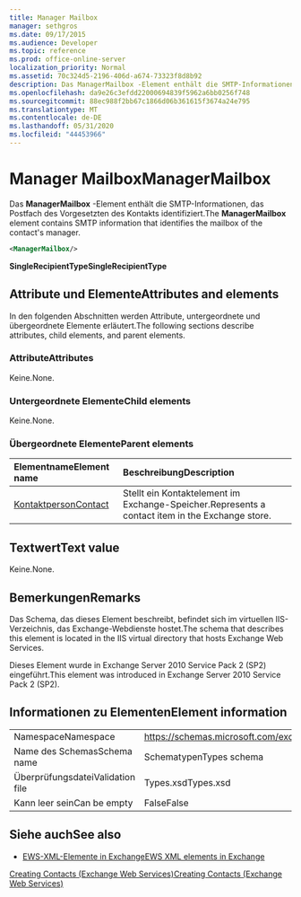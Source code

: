 ```yaml
---
title: Manager Mailbox
manager: sethgros
ms.date: 09/17/2015
ms.audience: Developer
ms.topic: reference
ms.prod: office-online-server
localization_priority: Normal
ms.assetid: 70c324d5-2196-406d-a674-73323f8d8b92
description: Das ManagerMailbox -Element enthält die SMTP-Informationen, das Postfach des Vorgesetzten des Kontakts identifiziert.
ms.openlocfilehash: da9e26c3efdd22000694839f5962a6bb0256f748
ms.sourcegitcommit: 88ec988f2bb67c1866d06b361615f3674a24e795
ms.translationtype: MT
ms.contentlocale: de-DE
ms.lasthandoff: 05/31/2020
ms.locfileid: "44453966"
---
```

# <a name="managermailbox"></a><span data-ttu-id="ce7e1-103">Manager Mailbox</span><span class="sxs-lookup"><span data-stu-id="ce7e1-103">ManagerMailbox</span></span>

<span data-ttu-id="ce7e1-104">Das **ManagerMailbox** -Element enthält die SMTP-Informationen, das Postfach des Vorgesetzten des Kontakts identifiziert.</span><span class="sxs-lookup"><span data-stu-id="ce7e1-104">The **ManagerMailbox** element contains SMTP information that identifies the mailbox of the contact's manager.</span></span> 
  
```XML
<ManagerMailbox/>
```

 <span data-ttu-id="ce7e1-105">**SingleRecipientType**</span><span class="sxs-lookup"><span data-stu-id="ce7e1-105">**SingleRecipientType**</span></span>
## <a name="attributes-and-elements"></a><span data-ttu-id="ce7e1-106">Attribute und Elemente</span><span class="sxs-lookup"><span data-stu-id="ce7e1-106">Attributes and elements</span></span>

<span data-ttu-id="ce7e1-107">In den folgenden Abschnitten werden Attribute, untergeordnete und übergeordnete Elemente erläutert.</span><span class="sxs-lookup"><span data-stu-id="ce7e1-107">The following sections describe attributes, child elements, and parent elements.</span></span>
  
### <a name="attributes"></a><span data-ttu-id="ce7e1-108">Attribute</span><span class="sxs-lookup"><span data-stu-id="ce7e1-108">Attributes</span></span>

<span data-ttu-id="ce7e1-109">Keine.</span><span class="sxs-lookup"><span data-stu-id="ce7e1-109">None.</span></span>
  
### <a name="child-elements"></a><span data-ttu-id="ce7e1-110">Untergeordnete Elemente</span><span class="sxs-lookup"><span data-stu-id="ce7e1-110">Child elements</span></span>

<span data-ttu-id="ce7e1-111">Keine.</span><span class="sxs-lookup"><span data-stu-id="ce7e1-111">None.</span></span>
  
### <a name="parent-elements"></a><span data-ttu-id="ce7e1-112">Übergeordnete Elemente</span><span class="sxs-lookup"><span data-stu-id="ce7e1-112">Parent elements</span></span>

|<span data-ttu-id="ce7e1-113">**Elementname**</span><span class="sxs-lookup"><span data-stu-id="ce7e1-113">**Element name**</span></span>|<span data-ttu-id="ce7e1-114">**Beschreibung**</span><span class="sxs-lookup"><span data-stu-id="ce7e1-114">**Description**</span></span>|
|:-----|:-----|
|[<span data-ttu-id="ce7e1-115">Kontaktperson</span><span class="sxs-lookup"><span data-stu-id="ce7e1-115">Contact</span></span>](contact.md) <br/> |<span data-ttu-id="ce7e1-116">Stellt ein Kontaktelement im Exchange-Speicher.</span><span class="sxs-lookup"><span data-stu-id="ce7e1-116">Represents a contact item in the Exchange store.</span></span>  <br/> |
   
## <a name="text-value"></a><span data-ttu-id="ce7e1-117">Textwert</span><span class="sxs-lookup"><span data-stu-id="ce7e1-117">Text value</span></span>

<span data-ttu-id="ce7e1-118">Keine.</span><span class="sxs-lookup"><span data-stu-id="ce7e1-118">None.</span></span>
  
## <a name="remarks"></a><span data-ttu-id="ce7e1-119">Bemerkungen</span><span class="sxs-lookup"><span data-stu-id="ce7e1-119">Remarks</span></span>

<span data-ttu-id="ce7e1-120">Das Schema, das dieses Element beschreibt, befindet sich im virtuellen IIS-Verzeichnis, das Exchange-Webdienste hostet.</span><span class="sxs-lookup"><span data-stu-id="ce7e1-120">The schema that describes this element is located in the IIS virtual directory that hosts Exchange Web Services.</span></span>
  
<span data-ttu-id="ce7e1-121">Dieses Element wurde in Exchange Server 2010 Service Pack 2 (SP2) eingeführt.</span><span class="sxs-lookup"><span data-stu-id="ce7e1-121">This element was introduced in Exchange Server 2010 Service Pack 2 (SP2).</span></span>
  
## <a name="element-information"></a><span data-ttu-id="ce7e1-122">Informationen zu Elementen</span><span class="sxs-lookup"><span data-stu-id="ce7e1-122">Element information</span></span>

|||
|:-----|:-----|
|<span data-ttu-id="ce7e1-123">Namespace</span><span class="sxs-lookup"><span data-stu-id="ce7e1-123">Namespace</span></span>  <br/> |https://schemas.microsoft.com/exchange/services/2006/types  <br/> |
|<span data-ttu-id="ce7e1-124">Name des Schemas</span><span class="sxs-lookup"><span data-stu-id="ce7e1-124">Schema name</span></span>  <br/> |<span data-ttu-id="ce7e1-125">Schematypen</span><span class="sxs-lookup"><span data-stu-id="ce7e1-125">Types schema</span></span>  <br/> |
|<span data-ttu-id="ce7e1-126">Überprüfungsdatei</span><span class="sxs-lookup"><span data-stu-id="ce7e1-126">Validation file</span></span>  <br/> |<span data-ttu-id="ce7e1-127">Types.xsd</span><span class="sxs-lookup"><span data-stu-id="ce7e1-127">Types.xsd</span></span>  <br/> |
|<span data-ttu-id="ce7e1-128">Kann leer sein</span><span class="sxs-lookup"><span data-stu-id="ce7e1-128">Can be empty</span></span>  <br/> |<span data-ttu-id="ce7e1-129">False</span><span class="sxs-lookup"><span data-stu-id="ce7e1-129">False</span></span>  <br/> |
   
## <a name="see-also"></a><span data-ttu-id="ce7e1-130">Siehe auch</span><span class="sxs-lookup"><span data-stu-id="ce7e1-130">See also</span></span>



- [<span data-ttu-id="ce7e1-131">EWS-XML-Elemente in Exchange</span><span class="sxs-lookup"><span data-stu-id="ce7e1-131">EWS XML elements in Exchange</span></span>](ews-xml-elements-in-exchange.md)


[<span data-ttu-id="ce7e1-132">Creating Contacts (Exchange Web Services)</span><span class="sxs-lookup"><span data-stu-id="ce7e1-132">Creating Contacts (Exchange Web Services)</span></span>](https://msdn.microsoft.com/library/4845917e-70d1-481c-bbd7-011ec6571789%28Office.15%29.aspx)

